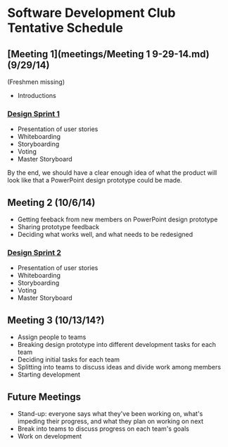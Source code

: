 # Software Development Club Tentative Schedule

## [Meeting 1](meetings/Meeting 1 9-29-14.md) (9/29/14)

(Freshmen missing)

- Introductions

### [Design Sprint 1](http://www.fastcodesign.com/1672917/the-8-steps-to-creating-a-great-storyboard)

- Presentation of user stories
- Whiteboarding
- Storyboarding
- Voting
- Master Storyboard

By the end, we should have a clear enough idea of what the product will look like that a PowerPoint design prototype could be made.

## Meeting 2 (10/6/14)

- Getting feeback from new members on PowerPoint design prototype
- Sharing prototype feedback
- Deciding what works well, and what needs to be redesigned

### [Design Sprint 2](http://www.fastcodesign.com/1672917/the-8-steps-to-creating-a-great-storyboard)

- Presentation of user stories
- Whiteboarding
- Storyboarding
- Voting
- Master Storyboard


## Meeting 3 (10/13/14?)

- Assign people to teams
- Breaking design prototype into different development tasks for each team
- Deciding initial tasks for each team
- Splitting into teams to discuss ideas and divide work among members
- Starting development

## Future Meetings

- Stand-up: everyone says what they've been working on, what's impeding their progress, and what they plan on working on next
- Break into teams to discuss progress on each team's goals
- Work on development
